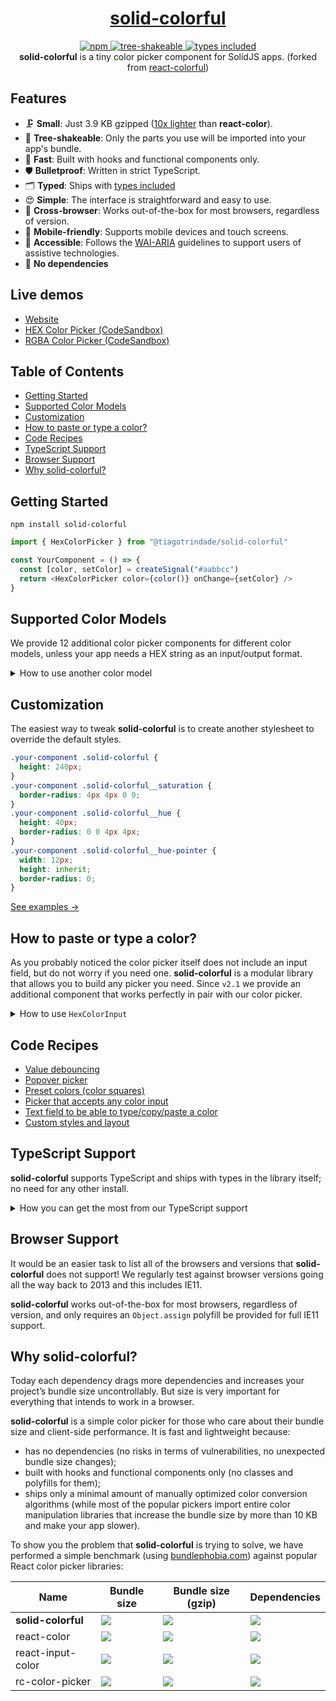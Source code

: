 <div align="center">
  <a href="https://github.com/TiagoCavalcante/">
    <h1>solid-colorful</h1>
  </a>
</div>

<div align="center">
  <a href="https://npmjs.org/package/@tiagotrindade/solid-colorful">
    <img alt="npm" src="https://img.shields.io/npm/v/@tiagotrindade/solid-colorful.svg?labelColor=da248d&color=6ead0a" />
  </a>
  <a href="https://bundlephobia.com/result?p=@tiagotrindade/solid-colorful">
    <img alt="tree-shakeable" src="https://badgen.net/bundlephobia/tree-shaking/@tiagotrindade/solid-colorful?labelColor=da248d&color=6ead0a" />
  </a>
  <a href="https://npmjs.org/package/@tiagotrindade/solid-colorful">
    <img alt="types included" src="https://badgen.net/npm/types/@tiagotrindade/solid-colorful?labelColor=da248d&color=6ead0a" />
  </a>
</div>

<div align="center">
  <strong>solid-colorful</strong> is a tiny color picker component for SolidJS apps. (forked from <a href="https://github.com/omgovich/react-colorful">react-colorful</a>)
</div>

## Features

- 🗜 **Small**: Just 3.9 KB gzipped ([10x lighter](#why-solid-colorful) than **react-color**).
- 🌳 **Tree-shakeable**: Only the parts you use will be imported into your app's bundle.
- 🚀 **Fast**: Built with hooks and functional components only.
- 🛡 **Bulletproof**: Written in strict TypeScript.
- 🗂 **Typed**: Ships with [types included](#typescript-support)
- 😍 **Simple**: The interface is straightforward and easy to use.
- 👫 **Cross-browser**: Works out-of-the-box for most browsers, regardless of version.
- 📲 **Mobile-friendly**: Supports mobile devices and touch screens.
- 💬 **Accessible**: Follows the [WAI-ARIA](https://www.w3.org/WAI/standards-guidelines/aria/) guidelines to support users of assistive technologies.
- 💨 **No dependencies**

## Live demos

- [Website](https://TiagoCavalcante.github.io/solid-colorful)
- [HEX Color Picker (CodeSandbox)](https://codesandbox.io/s/solid-colorful-demo-u5vwp)
- [RGBA Color Picker (CodeSandbox)](https://codesandbox.io/s/solid-colorful-rgb-o9q0t)

## Table of Contents

- [Getting Started](#getting-started)
- [Supported Color Models](#supported-color-models)
- [Customization](#customization)
- [How to paste or type a color?](#how-to-paste-or-type-a-color)
- [Code Recipes](#code-recipes)
- [TypeScript Support](#typescript-support)
- [Browser Support](#browser-support)
- [Why solid-colorful?](#why-solid-colorful)

## Getting Started

```
npm install solid-colorful
```

```js
import { HexColorPicker } from "@tiagotrindade/solid-colorful"

const YourComponent = () => {
  const [color, setColor] = createSignal("#aabbcc")
  return <HexColorPicker color={color()} onChange={setColor} />
}
```

## Supported Color Models

We provide 12 additional color picker components for different color models, unless your app needs a HEX string as an input/output format.

<details>
  <summary>How to use another color model</summary>

#### Available pickers

| Import                      | Value example                      |
| --------------------------- | ---------------------------------- |
| `{ HexColorPicker }`        | `"#ffffff"`                        |
| `{ RgbColorPicker }`        | `{ r: 255, g: 255, b: 255 }`       |
| `{ RgbaColorPicker }`       | `{ r: 255, g: 255, b: 255, a: 1 }` |
| `{ RgbStringColorPicker }`  | `"rgb(255, 255, 255)"`             |
| `{ RgbaStringColorPicker }` | `"rgba(255, 255, 255, 1)"`         |
| `{ HslColorPicker }`        | `{ h: 0, s: 0, l: 100 }`           |
| `{ HslaColorPicker }`       | `{ h: 0, s: 0, l: 100, a: 1 }`     |
| `{ HslStringColorPicker }`  | `"hsl(0, 0%, 100%)"`               |
| `{ HslaStringColorPicker }` | `"hsla(0, 0%, 100%, 1)"`           |
| `{ HsvColorPicker }`        | `{ h: 0, s: 0, v: 100 }`           |
| `{ HsvaColorPicker }`       | `{ h: 0, s: 0, v: 100, a: 1 }`     |
| `{ HsvStringColorPicker }`  | `"hsv(0, 0%, 100%)"`               |
| `{ HsvaStringColorPicker }` | `"hsva(0, 0%, 100%, 1)"`           |

#### Code example

```js
import { RgbColorPicker } from "@tiagotrindade/solid-colorful"

const YourComponent = () => {
  const [color, setColor] = createSignal({ r: 50, g: 100, b: 150 })
  return <RgbColorPicker color={color} onChange={setColor} />
}
```

[Live demo →](https://codesandbox.io/s/solid-colorful-rgb-o9q0t)

</details>

## Customization

The easiest way to tweak **solid-colorful** is to create another stylesheet to override the default styles.

```css
.your-component .solid-colorful {
  height: 240px;
}
.your-component .solid-colorful__saturation {
  border-radius: 4px 4px 0 0;
}
.your-component .solid-colorful__hue {
  height: 40px;
  border-radius: 0 0 4px 4px;
}
.your-component .solid-colorful__hue-pointer {
  width: 12px;
  height: inherit;
  border-radius: 0;
}
```

[See examples →](https://codesandbox.io/s/solid-colorful-customization-demo-mq85z?file=/src/styles.css)

## How to paste or type a color?

As you probably noticed the color picker itself does not include an input field, but do not worry if you need one. **solid-colorful** is a modular library that allows you to build any picker you need. Since `v2.1` we provide an additional component that works perfectly in pair with our color picker.

<details>
  <summary>How to use <code>HexColorInput</code></summary><br />

```js
import { HexColorPicker, HexColorInput } from "@tiagotrindade/solid-colorful"

const YourComponent = () => {
  const [color, setColor] = createSignal("#aabbcc")
  return (
    <div>
      <HexColorPicker color={color()} onChange={setColor} />
      <HexColorInput color={color()} onChange={setColor} />
    </div>
  )
}
```

[Live demo →](https://codesandbox.io/s/solid-colorful-hex-input-demo-0k2fx)

| Property   | Default | Description                                  |
| ---------- | ------- | -------------------------------------------- |
| `alpha`    | `false` | Allows `#rgba` and `#rrggbbaa` color formats |
| `prefixed` | `false` | Enables `#` prefix displaying                |

`HexColorInput` does not have any default styles, but it also accepts all properties that a regular `input` tag does (such as `class`, `placeholder` and `autoFocus`). That means you can place and modify this component as you like. Also, that allows you to combine the color picker and input in different ways:

```jsx
<HexColorInput color={color} onChange={setColor} placeholder="Type a color" prefixed alpha />
```

</details>

## Code Recipes

- [Value debouncing](https://codesandbox.io/s/dgqn0?file=/src/DebouncedPicker.js)
- [Popover picker](https://codesandbox.io/s/opmco?file=/src/PopoverPicker.js)
- [Preset colors (color squares)](https://codesandbox.io/s/bekry?file=/src/SwatchesPicker.js)
- [Picker that accepts any color input](https://codesandbox.io/s/6fp23?file=/src/CustomPicker.js)
- [Text field to be able to type/copy/paste a color](https://codesandbox.io/s/0k2fx?file=/src/App.js)
- [Custom styles and layout](https://codesandbox.io/s/mq85z?file=/src/styles.css)

## TypeScript Support

**solid-colorful** supports TypeScript and ships with types in the library itself; no need for any other install.

<details>
  <summary>How you can get the most from our TypeScript support</summary><br />

While not only typing its own functions and variables, it can also help you type yours. Depending on the component you are using, you can also import the type that is associated with the component. For example, if you are using our HSL color picker component, you can also import the `HSL` type.

```ts
import { HslColorPicker, HslColor } from "@tiagotrindade/solid-colorful";

const myHslValue: HslColor = { h: 0, s: 0, l: 0 };
```

Take a look at [Supported Color Models](#supported-color-models) for more information about the types and color formats you may want to use.

</details>

## Browser Support

It would be an easier task to list all of the browsers and versions that **solid-colorful** does not support! We regularly test against browser versions going all the way back to 2013 and this includes IE11.

**solid-colorful** works out-of-the-box for most browsers, regardless of version, and only requires an `Object.assign` polyfill be provided for full IE11 support.

## Why solid-colorful?

Today each dependency drags more dependencies and increases your project’s bundle size uncontrollably. But size is very important for everything that intends to work in a browser.

**solid-colorful** is a simple color picker for those who care about their bundle size and client-side performance. It is fast and lightweight because:

- has no dependencies (no risks in terms of vulnerabilities, no unexpected bundle size changes);
- built with hooks and functional components only (no classes and polyfills for them);
- ships only a minimal amount of manually optimized color conversion algorithms (while most of the popular pickers import entire color manipulation libraries that increase the bundle size by more than 10 KB and make your app slower).

To show you the problem that **solid-colorful** is trying to solve, we have performed a simple benchmark (using [bundlephobia.com](https://bundlephobia.com)) against popular React color picker libraries:

| Name               | Bundle size                                                                                                                        | Bundle size (gzip)                                                                                                                    | Dependencies                                                                                                                                    |
| ------------------ | ---------------------------------------------------------------------------------------------------------------------------------- | ------------------------------------------------------------------------------------------------------------------------------------- | ----------------------------------------------------------------------------------------------------------------------------------------------- |
| **solid-colorful** | [![](https://badgen.net/bundlephobia/min/@tiagotrindade/solid-colorful?color=6ead0a&label=)](https://bundlephobia.com/result?p=@tiagotrindade/solid-colorful)    | [![](https://badgen.net/bundlephobia/minzip/@tiagotrindade/solid-colorful?color=6ead0a&label=)](https://bundlephobia.com/result?p=@tiagotrindade/solid-colorful)    | [![](https://badgen.net/bundlephobia/dependency-count/@tiagotrindade/solid-colorful?color=6ead0a&label=)](https://bundlephobia.com/result?p=@tiagotrindade/solid-colorful)    |
| react-color        | [![](https://badgen.net/bundlephobia/min/react-color?color=red&label=)](https://bundlephobia.com/result?p=solid-color)             | [![](https://badgen.net/bundlephobia/minzip/react-color?color=red&label=)](https://bundlephobia.com/result?p=solid-color)             | [![](https://badgen.net/bundlephobia/dependency-count/react-color?color=red&label=)](https://bundlephobia.com/result?p=solid-color)             |
| react-input-color  | [![](https://badgen.net/bundlephobia/min/react-input-color?color=red&label=)](https://bundlephobia.com/result?p=react-input-color) | [![](https://badgen.net/bundlephobia/minzip/react-input-color?color=red&label=)](https://bundlephobia.com/result?p=react-input-color) | [![](https://badgen.net/bundlephobia/dependency-count/react-input-color?color=red&label=)](https://bundlephobia.com/result?p=react-input-color) |
| rc-color-picker    | [![](https://badgen.net/bundlephobia/min/rc-color-picker?color=red&label=)](https://bundlephobia.com/result?p=rc-color-picker)     | [![](https://badgen.net/bundlephobia/minzip/rc-color-picker?color=red&label=)](https://bundlephobia.com/result?p=rc-color-picker)     | [![](https://badgen.net/bundlephobia/dependency-count/rc-color-picker?color=red&label=)](https://bundlephobia.com/result?p=rc-color-picker)     |

